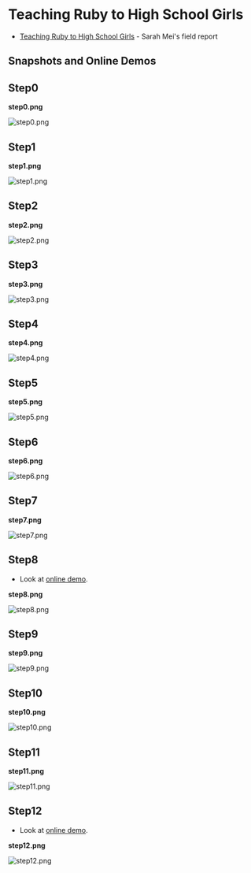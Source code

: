 Teaching Ruby to High School Girls
==================================

- [Teaching Ruby to High School Girls](http://teachingkids.railsbridge.org/2009/08/15/teaching-ruby-to-high-school-girls.html) - Sarah Mei's field report

Snapshots and Online Demos
--------------------------

Step0
-----

**step0.png**

![step0.png](http://github.com/railsbridge/teachingkids/tree/master%2Fimg%2Fstep0.png?raw=true)

Step1
-----

**step1.png**

![step1.png](http://github.com/railsbridge/teachingkids/tree/master%2Fimg%2Fstep1.png?raw=true)

Step2
-----

**step2.png**

![step2.png](http://github.com/railsbridge/teachingkids/tree/master%2Fimg%2Fstep2.png?raw=true)

Step3
-----

**step3.png**

![step3.png](http://github.com/railsbridge/teachingkids/tree/master%2Fimg%2Fstep3.png?raw=true)

Step4
-----

**step4.png**

![step4.png](http://github.com/railsbridge/teachingkids/tree/master%2Fimg%2Fstep4.png?raw=true)

Step5
-----

**step5.png**

![step5.png](http://github.com/railsbridge/teachingkids/tree/master%2Fimg%2Fstep5.png?raw=true)

Step6
-----

**step6.png**

![step6.png](http://github.com/railsbridge/teachingkids/tree/master%2Fimg%2Fstep6.png?raw=true)

Step7
-----

**step7.png**

![step7.png](http://github.com/railsbridge/teachingkids/tree/master%2Fimg%2Fstep7.png?raw=true)

Step8
-----

- Look at [online demo](http://www.rin-shun.com/rubylearning/teachingkids/sarahmei_step8.swf.html).

**step8.png**

![step8.png](http://github.com/railsbridge/teachingkids/tree/master%2Fimg%2Fstep8.png?raw=true)

Step9
-----

**step9.png**

![step9.png](http://github.com/railsbridge/teachingkids/tree/master%2Fimg%2Fstep9.png?raw=true)

Step10
------

**step10.png**

![step10.png](http://github.com/railsbridge/teachingkids/tree/master%2Fimg%2Fstep10.png?raw=true)

Step11
------

**step11.png**

![step11.png](http://github.com/railsbridge/teachingkids/tree/master%2Fimg%2Fstep11.png?raw=true)

Step12
------

- Look at [online demo](http://www.rin-shun.com/rubylearning/teachingkids/sarahmei_setp12.swf.html).

**step12.png**

![step12.png](http://github.com/railsbridge/teachingkids/tree/master%2Fimg%2Fstep12.png?raw=true)
